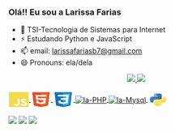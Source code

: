 ### Olá!! Eu sou a Larissa Farias 

- 🔭 TSI-Tecnologia de Sistemas para Internet
- ⚡ Estudando Python e JavaScript
- 📫 email: larissafariasb7@gmail.com
- 😄 Pronouns: ela/dela

<div align="center">
  <a href="https://beacons.ai/Laramina984">
  <img height="180em" src="https://github-readme-stats.vercel.app/api?username=Laramina984&show_icons=true&theme=tokyonight&include_all_commits=true&count_private=true"/>
  <img height="180em" src="https://github-readme-stats.vercel.app/api/top-langs/?username=laramina984&layout=compact&langs_count=7&theme=tokyonight"/>
</div>

<div style="display: inline_block"><br>
  <img align="center" alt="la-Js" height="30" width="40" src="https://raw.githubusercontent.com/devicons/devicon/master/icons/javascript/javascript-plain.svg">
  <img align="center" alt="la-HTML" height="30" width="40" src="https://raw.githubusercontent.com/devicons/devicon/master/icons/html5/html5-original.svg">
  <img align="center" alt="la-CSS" height="30" width="40" src="https://raw.githubusercontent.com/devicons/devicon/master/icons/css3/css3-original.svg">
  <img align="center" alt="la-PHP" height="30" width="40" src="https://cdn.jsdelivr.net/gh/devicons/devicon/icons/php/php-original.svg">
  <img align="center" alt="la-Mysql" height="30" width="40" src="https://cdn.icon-icons.com/icons2/3053/PNG/512/mysql_workbench_macos_bigsur_icon_189924.png">
  <img align="center" alt="la-Python" height="30" width="40" src="https://raw.githubusercontent.com/devicons/devicon/master/icons/python/python-original.svg">
</div><br>

<div> 
  <a href="https://instagram.com/larissa_ffaarias" target="_blank"><img src="https://img.shields.io/badge/-Instagram-%23E4405F?style=for-the-badge&logo=instagram&logoColor=white" target="_blank"></a>
  <a href = "mailto:larissafariasb7@gmail.com"><img src="https://img.shields.io/badge/-Gmail-%23333?style=for-the-badge&logo=gmail&logoColor=white" target="_blank"></a>
  <a href="https://www.linkedin.com/in/larissa-farias-4a5407251/" target="_blank"><img src="https://img.shields.io/badge/-LinkedIn-%230077B5?style=for-the-badge&logo=linkedin&logoColor=white" target="_blank"></a> 
</div>
